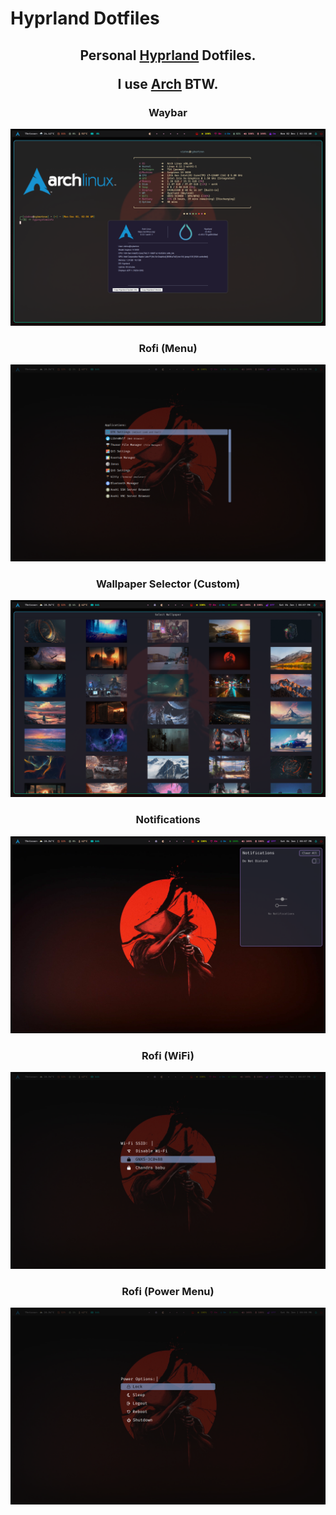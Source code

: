 # Hyprland Dotfiles

<h2 align="center">

Personal [Hyprland](https://github.com/hyprwm/Hyprland) Dotfiles.

I use [Arch](https://archlinux.org) BTW.

</h2>

<h3 align="center">
	Waybar 
</h3>

![Preview](./Preview/1.png)

<h3 align="center">
	 Rofi (Menu)
</h3>

![Preview](./Preview/2.png)

<h3 align="center">
	 Wallpaper Selector (Custom)
</h3>

![Preview](./Preview/3.png)

<h3 align="center">
	 Notifications
</h3>

![Preview](./Preview/4.png)

<h3 align="center">
	 Rofi (WiFi)
</h3>

![Preview](./Preview/5.png)

<h3 align="center">
	 Rofi (Power Menu)
</h3>

![Preview](./Preview/6.png)

